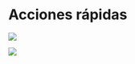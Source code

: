 # Acciones rápidas

[![](https://img.shields.io/badge/Crear-Presupuesto-blueviolet?style=for-the-badge)](https://github.com/Tilation/wedfrgthyj/issues/new?assignees=&labels=presupuesto&template=bug.yaml&title=Presupuesto%3A+)

[![](https://img.shields.io/badge/Crear-Desarrollo-green?style=for-the-badge)](https://github.com/Tilation/wedfrgthyj/issues/new?assignees=&labels=desarrollo&template=desarrollo.yaml&title=Desarrollo%3A+)
